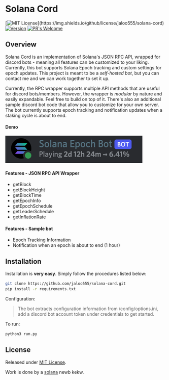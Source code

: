 # Solana Cord

[![MIT License](https://img.shields.io/apm/l/atomic-design-ui.svg?)](https://img.shields.io/github/license/jaloo555/solana-cord)
[![Version](https://badge.fury.io/gh/tterb%2FHyde.svg)](https://badge.fury.io/gh/tterb%2FHyde)
[![PR's Welcome](https://img.shields.io/badge/PRs-welcome-brightgreen.svg?style=flat)](http://makeapullrequest.com)  

## Overview

Solana Cord is an implementation of Solana's JSON RPC API, wrapped for discord bots - meaning all features can be customized to your liking. Currently, this bot supports Solana Epoch tracking and custom settings for epoch updates. This project is meant to be a _self-hosted bot_, but you can contact me and we can work together to set it up.

Currently, the RPC wrapper supports multiple API methods that are useful for discord bots/members. However, the wrapper is _modular_ by nature and easily expandable. Feel free to build on top of it. There's also an additional sample discord bot code that allow you to customize for your own server. The bot currently supports epoch tracking and notification updates when a staking cycle is about to end.

#### Demo

![epoch_demo](./epoch_bot_sample.png)

#### Features - JSON RPC API Wrapper

- getBlock
- getBlockHeight
- getBlockTime
- getEpochInfo
- getEpochSchedule
- getLeaderSchedule
- getInflationRate

#### Features - Sample bot

- Epoch Tracking Information
- Notification when an epoch is about to end (1 hour)

## Installation

Installation is **very easy**. Simply follow the procedures listed below:

```bash
git clone https://github.com/jaloo555/solana-cord.git
pip install -r requirements.txt
```
Configuration:
> The bot extracts configuration information from /config/options.ini, add a discord bot account token under credentials to get started.

To run:
```bash
python3 run.py
```

## License

Released under [MIT License](https://opensource.org/licenses/MIT).

Work is done by a [solana](https://solana.com) newb kekw.

